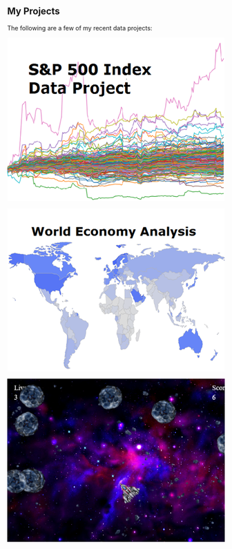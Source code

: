 ## My Projects

The following are a few of my recent data projects:

[![](assets/spx500.png)](https://github.com/pearlmiumiu/spx500_data_project)

[![](assets/world.png)](https://github.com/pearlmiumiu/world_economic_data_analysis)

[![](assets/space_ship.png)](http://www.codeskulptor.org/#user42_rpXmgbVwPN_1.py)